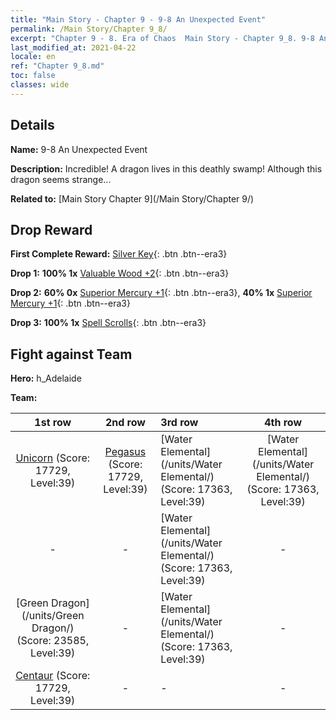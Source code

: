 ```yaml
---
title: "Main Story - Chapter 9 - 9-8 An Unexpected Event"
permalink: /Main Story/Chapter 9_8/
excerpt: "Chapter 9 - 8. Era of Chaos  Main Story - Chapter 9_8. 9-8 An Unexpected Event"
last_modified_at: 2021-04-22
locale: en
ref: "Chapter 9_8.md"
toc: false
classes: wide
---
```


## Details

 **Name:** 9-8 An Unexpected Event

 **Description:** Incredible! A dragon lives in this deathly swamp! Although this dragon seems strange...

 **Related to:** [Main Story Chapter 9](/Main Story/Chapter 9/)

## Drop Reward

 **First Complete Reward:** [Silver Key](/Items/con_693/){: .btn .btn--era3}

 **Drop 1:** **100% 1x** [Valuable Wood +2](/Items/mat_27/){: .btn .btn--era3}

 **Drop 2:** **60% 0x** [Superior Mercury +1](/Items/mat_21/){: .btn .btn--era3}, **40% 1x** [Superior Mercury +1](/Items/mat_21/){: .btn .btn--era3}

 **Drop 3:** **100% 1x** [Spell Scrolls](/Items/con_694/){: .btn .btn--era3}


## Fight against Team
 **Hero:** h_Adelaide

 **Team:**


  | 1st row | 2nd row | 3rd row | 4th row |
  |:----:|:----:|:----|:----:|
  | [Unicorn](/units/Unicorn/) (Score: 17729, Level:39)  | [Pegasus](/units/Pegasus/) (Score: 17729, Level:39)  | [Water Elemental](/units/Water Elemental/) (Score: 17363, Level:39)  | [Water Elemental](/units/Water Elemental/) (Score: 17363, Level:39)  |
  | - | - | [Water Elemental](/units/Water Elemental/) (Score: 17363, Level:39)  | - |
  | [Green Dragon](/units/Green Dragon/) (Score: 23585, Level:39)  | - | [Water Elemental](/units/Water Elemental/) (Score: 17363, Level:39)  | - |
  | [Centaur](/units/Centaur/) (Score: 17729, Level:39)  | - | - | - |


